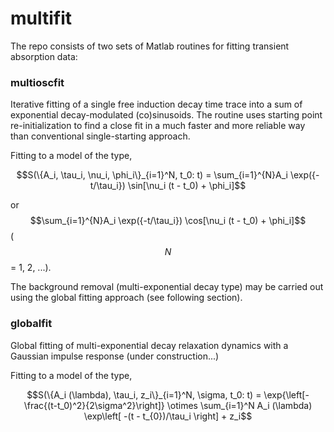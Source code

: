 # multifit
The repo consists of two sets of Matlab routines for fitting transient absorption data:


### **multioscfit**
Iterative fitting of a single free induction decay time trace into a sum of exponential decay-modulated (co)sinusoids. The routine uses starting point re-initialization to find a close fit in a much faster and more reliable way than conventional single-starting approach.



Fitting to a model of the type,

$$S(\{A_i, \tau_i, \nu_i, \phi_i\}_{i=1}^N, t_0: t) = \sum_{i=1}^{N}A_i \exp({-t/\tau_i}) \sin[\nu_i (t - t_0) + \phi_i]$$

or $$\sum_{i=1}^{N}A_i \exp({-t/\tau_i}) \cos[\nu_i (t - t_0) + \phi_i]$$ ($$N$$ = 1, 2, ...).



The background removal (multi-exponential decay type) may be carried out using the global fitting approach (see following section).



### **globalfit**
Global fitting of multi-exponential decay relaxation dynamics with a Gaussian impulse response (under construction...)



Fitting to a model of the type,

$$S(\{A_i (\lambda), \tau_i, z_i\}_{i=1}^N, \sigma, t_0: t) = \exp{\left[-\frac{(t-t_0)^2}{2\sigma^2}\right]} \otimes \sum_{i=1}^N A_i (\lambda) \exp\left[ -(t - t_{0})/\tau_i \right] + z_i$$